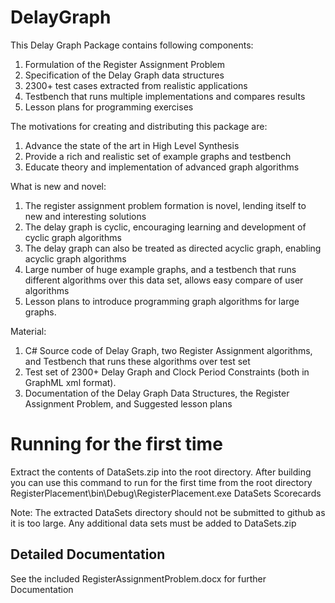 # DelayGraph

This Delay Graph Package contains following components:
1.	Formulation of the Register Assignment Problem
2.	Specification of the Delay Graph data structures
3.	2300+ test cases extracted from realistic applications
4.	Testbench that runs multiple implementations and compares results
5.	Lesson plans for programming exercises

The motivations for creating and distributing this package are:
1.	Advance the state of the art in High Level Synthesis
2.	Provide a rich and realistic set of example graphs and testbench
3.	Educate theory and implementation of advanced graph algorithms

What is new and novel:
1.	The register assignment problem formation is novel, lending itself to new and interesting solutions
2.	The delay graph is cyclic, encouraging learning and development of cyclic graph algorithms
3.	The delay graph can also be treated as directed acyclic graph, enabling acyclic graph algorithms
4.	Large number of huge example graphs, and a testbench that runs different algorithms over this data set, allows easy compare of user algorithms
5.	Lesson plans to introduce programming graph algorithms for large graphs.

Material:
1.	C# Source code of Delay Graph, two Register Assignment algorithms, and Testbench that runs these algorithms over test set
2.	Test set of 2300+ Delay Graph and Clock Period Constraints (both in GraphML xml format).
3.	Documentation of the Delay Graph Data Structures, the Register Assignment Problem, and Suggested lesson plans

# Running for the first time
Extract the contents of DataSets.zip into the root directory. 
After building you can use this command to run for the first time from the root directory
RegisterPlacement\bin\Debug\RegisterPlacement.exe DataSets Scorecards

Note: The extracted DataSets directory should not be submitted to github as it is too large. Any 
additional data sets must be added to DataSets.zip

## Detailed Documentation

See the included RegisterAssignmentProblem.docx for further Documentation
